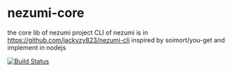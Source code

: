 # nezumi-core
the core lib of nezumi project
CLI of nezumi is  in <https://github.com/jackyzy823/nezumi-cli>
inspired by soimort/you-get and implement in nodejs

[![Build Status](https://travis-ci.org/jackyzy823/nezumi.svg)](https://travis-ci.org/jackyzy823/nezumi-core)
